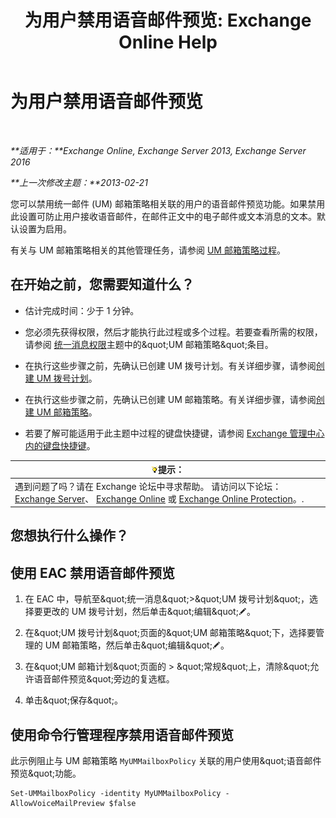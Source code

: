 ﻿---
title: '为用户禁用语音邮件预览: Exchange Online Help'
TOCTitle: 为用户禁用语音邮件预览
ms:assetid: 362fed13-3a9c-4111-bfa4-8c45ab6a3a01
ms:mtpsurl: https://technet.microsoft.com/zh-cn/library/Dd335199(v=EXCHG.150)
ms:contentKeyID: 51408210
ms.date: 05/23/2018
mtps_version: v=EXCHG.150
ms.translationtype: MT
---

# 为用户禁用语音邮件预览

 

_**适用于：**Exchange Online, Exchange Server 2013, Exchange Server 2016_

_**上一次修改主题：**2013-02-21_

您可以禁用统一邮件 (UM) 邮箱策略相关联的用户的语音邮件预览功能。如果禁用此设置可防止用户接收语音邮件，在邮件正文中的电子邮件或文本消息的文本。默认设置为启用。

有关与 UM 邮箱策略相关的其他管理任务，请参阅 [UM 邮箱策略过程](um-mailbox-policy-procedures-exchange-2013-help.md)。

## 在开始之前，您需要知道什么？

  - 估计完成时间：少于 1 分钟。

  - 您必须先获得权限，然后才能执行此过程或多个过程。若要查看所需的权限，请参阅 [统一消息权限](unified-messaging-permissions-exchange-2013-help.md)主题中的\&quot;UM 邮箱策略\&quot;条目。

  - 在执行这些步骤之前，先确认已创建 UM 拨号计划。有关详细步骤，请参阅[创建 UM 拨号计划](create-a-um-dial-plan-exchange-2013-help.md)。

  - 在执行这些步骤之前，先确认已创建 UM 邮箱策略。有关详细步骤，请参阅[创建 UM 邮箱策略](create-a-um-mailbox-policy-exchange-2013-help.md)。

  - 若要了解可能适用于此主题中过程的键盘快捷键，请参阅 [Exchange 管理中心内的键盘快捷键](keyboard-shortcuts-in-the-exchange-admin-center-exchange-online-protection-help.md)。

<table>
<thead>
<tr class="header">
<th><img src="images/Bb124558.tip(EXCHG.150).gif" title="提示" alt="提示" />提示：</th>
</tr>
</thead>
<tbody>
<tr class="odd">
<td>遇到问题了吗？请在 Exchange 论坛中寻求帮助。 请访问以下论坛：<a href="https://go.microsoft.com/fwlink/p/?linkid=60612">Exchange Server</a>、 <a href="https://go.microsoft.com/fwlink/p/?linkid=267542">Exchange Online</a> 或 <a href="https://go.microsoft.com/fwlink/p/?linkid=285351">Exchange Online Protection</a>。.</td>
</tr>
</tbody>
</table>


## 您想执行什么操作？

## 使用 EAC 禁用语音邮件预览

1.  在 EAC 中，导航至\&quot;统一消息\&quot;\>\&quot;UM 拨号计划\&quot;，选择要更改的 UM 拨号计划，然后单击\&quot;编辑\&quot;![编辑图标](images/Bb124582.6f53ccb2-1f13-4c02-bea0-30690e6ea71d(EXCHG.150).gif "编辑图标")。

2.  在\&quot;UM 拨号计划\&quot;页面的\&quot;UM 邮箱策略\&quot;下，选择要管理的 UM 邮箱策略，然后单击\&quot;编辑\&quot;![编辑图标](images/Bb124582.6f53ccb2-1f13-4c02-bea0-30690e6ea71d(EXCHG.150).gif "编辑图标")。

3.  在\&quot;UM 邮箱计划\&quot;页面的 \> \&quot;常规\&quot;上，清除\&quot;允许语音邮件预览\&quot;旁边的复选框。

4.  单击\&quot;保存\&quot;。

## 使用命令行管理程序禁用语音邮件预览

此示例阻止与 UM 邮箱策略 `MyUMMailboxPolicy` 关联的用户使用\&quot;语音邮件预览\&quot;功能。

    Set-UMMailboxPolicy -identity MyUMMailboxPolicy - AllowVoiceMailPreview $false

